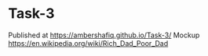 # Task-3

Published at https://ambershafiq.github.io/Task-3/
Mockup https://en.wikipedia.org/wiki/Rich_Dad_Poor_Dad

